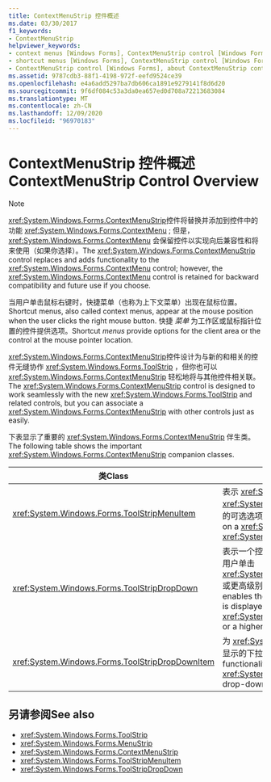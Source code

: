 ```yaml
---
title: ContextMenuStrip 控件概述
ms.date: 03/30/2017
f1_keywords:
- ContextMenuStrip
helpviewer_keywords:
- context menus [Windows Forms], ContextMenuStrip control [Windows Forms]
- shortcut menus [Windows Forms], ContextMenuStrip control [Windows Forms]
- ContextMenuStrip control [Windows Forms], about ContextMenuStrip control
ms.assetid: 9787cdb3-88f1-4198-972f-eefd9524ce39
ms.openlocfilehash: e4a6add5297ba7db606ca1891e9279141f8d6d20
ms.sourcegitcommit: 9f6df084c53a3da0ea657ed0d708a72213683084
ms.translationtype: MT
ms.contentlocale: zh-CN
ms.lasthandoff: 12/09/2020
ms.locfileid: "96970183"
---
```

# <a name="contextmenustrip-control-overview"></a><span data-ttu-id="dafe5-102">ContextMenuStrip 控件概述</span><span class="sxs-lookup"><span data-stu-id="dafe5-102">ContextMenuStrip Control Overview</span></span>
> [!NOTE]
> <span data-ttu-id="dafe5-103"><xref:System.Windows.Forms.ContextMenuStrip>控件将替换并添加到控件中的功能 <xref:System.Windows.Forms.ContextMenu> ; 但是， <xref:System.Windows.Forms.ContextMenu> 会保留控件以实现向后兼容性和将来使用（如果你选择）。</span><span class="sxs-lookup"><span data-stu-id="dafe5-103">The <xref:System.Windows.Forms.ContextMenuStrip> control replaces and adds functionality to the <xref:System.Windows.Forms.ContextMenu> control; however, the <xref:System.Windows.Forms.ContextMenu> control is retained for backward compatibility and future use if you choose.</span></span>  
  
 <span data-ttu-id="dafe5-104">当用户单击鼠标右键时，快捷菜单（也称为上下文菜单）出现在鼠标位置。</span><span class="sxs-lookup"><span data-stu-id="dafe5-104">Shortcut menus, also called context menus, appear at the mouse position when the user clicks the right mouse button.</span></span> <span data-ttu-id="dafe5-105">快捷 *菜单* 为工作区或鼠标指针位置的控件提供选项。</span><span class="sxs-lookup"><span data-stu-id="dafe5-105">Shortcut *menus* provide options for the client area or the control at the mouse pointer location.</span></span>  
  
 <span data-ttu-id="dafe5-106"><xref:System.Windows.Forms.ContextMenuStrip>控件设计为与新的和相关的控件无缝协作 <xref:System.Windows.Forms.ToolStrip> ，但你也可以 <xref:System.Windows.Forms.ContextMenuStrip> 轻松地将与其他控件相关联。</span><span class="sxs-lookup"><span data-stu-id="dafe5-106">The <xref:System.Windows.Forms.ContextMenuStrip> control is designed to work seamlessly with the new <xref:System.Windows.Forms.ToolStrip> and related controls, but you can associate a <xref:System.Windows.Forms.ContextMenuStrip> with other controls just as easily.</span></span>  
  
 <span data-ttu-id="dafe5-107">下表显示了重要的 <xref:System.Windows.Forms.ContextMenuStrip> 伴生类。</span><span class="sxs-lookup"><span data-stu-id="dafe5-107">The following table shows the important <xref:System.Windows.Forms.ContextMenuStrip> companion classes.</span></span>  
  
|<span data-ttu-id="dafe5-108">类</span><span class="sxs-lookup"><span data-stu-id="dafe5-108">Class</span></span>|<span data-ttu-id="dafe5-109">描述</span><span class="sxs-lookup"><span data-stu-id="dafe5-109">Description</span></span>|  
|-----------|-----------------|  
|<xref:System.Windows.Forms.ToolStripMenuItem>|<span data-ttu-id="dafe5-110">表示 <xref:System.Windows.Forms.MenuStrip> 或 <xref:System.Windows.Forms.ContextMenuStrip> 上显示的可选选项。</span><span class="sxs-lookup"><span data-stu-id="dafe5-110">Represents a selectable option displayed on a <xref:System.Windows.Forms.MenuStrip> or <xref:System.Windows.Forms.ContextMenuStrip>.</span></span>|  
|<xref:System.Windows.Forms.ToolStripDropDown>|<span data-ttu-id="dafe5-111">表示一个控件，该控件使用户能够从列表中选择单个项（当用户单击 <xref:System.Windows.Forms.ToolStripDropDownButton> 或更高级别菜单项时显示）。</span><span class="sxs-lookup"><span data-stu-id="dafe5-111">Represents a control that enables the user to select a single item from a list that is displayed when the user clicks a <xref:System.Windows.Forms.ToolStripDropDownButton> or a higher-level menu item.</span></span>|  
|<xref:System.Windows.Forms.ToolStripDropDownItem>|<span data-ttu-id="dafe5-112">为 <xref:System.Windows.Forms.ToolStripItem> 在单击时显示的下拉项的控件提供基本功能。</span><span class="sxs-lookup"><span data-stu-id="dafe5-112">Provides basic functionality for controls derived from <xref:System.Windows.Forms.ToolStripItem> that display drop-down items when clicked.</span></span>|  
  
## <a name="see-also"></a><span data-ttu-id="dafe5-113">另请参阅</span><span class="sxs-lookup"><span data-stu-id="dafe5-113">See also</span></span>

- <xref:System.Windows.Forms.ToolStrip>
- <xref:System.Windows.Forms.MenuStrip>
- <xref:System.Windows.Forms.ContextMenuStrip>
- <xref:System.Windows.Forms.ToolStripMenuItem>
- <xref:System.Windows.Forms.ToolStripDropDown>
